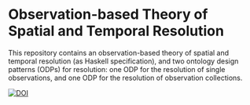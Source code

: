 # Observation-based Theory of Spatial and Temporal Resolution

This repository contains an observation-based theory of spatial and temporal resolution (as Haskell specification), and two ontology design patterns (ODPs) for resolution: one ODP for the resolution of single observations, and one ODP for the resolution of observation collections.



[![DOI](https://zenodo.org/badge/64927403.svg)](https://zenodo.org/badge/latestdoi/64927403)




